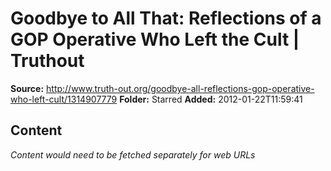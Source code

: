 # Goodbye to All That: Reflections of a GOP Operative Who Left the Cult | Truthout

**Source:** http://www.truth-out.org/goodbye-all-reflections-gop-operative-who-left-cult/1314907779
**Folder:** Starred
**Added:** 2012-01-22T11:59:41




## Content
*Content would need to be fetched separately for web URLs*
